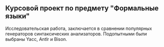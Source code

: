 Курсовой проект по предмету "Формальные языки"
-----------------------------------
Исследовательская работа, заключается в сравнении популярных генераторов синтаксических анализаторов.
Подопытными были выбраны Yacc, Antlr и Bison.
